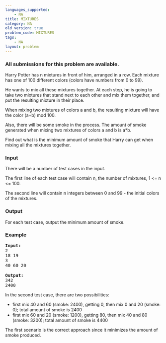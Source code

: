 ```yaml
---
languages_supported:
    - NA
title: MIXTURES
category: NA
old_version: true
problem_code: MIXTURES
tags:
    - NA
layout: problem
---
```

###  All submissions for this problem are available. 

Harry Potter has n mixtures in front of him, arranged in a row. Each mixture has one of 100 different colors (colors have numbers from 0 to 99).

He wants to mix all these mixtures together. At each step, he is going to take two mixtures that stand next to each other and mix them together, and put the resulting mixture in their place.

When mixing two mixtures of colors a and b, the resulting mixture will have the color (a+b) mod 100.

Also, there will be some smoke in the process. The amount of smoke generated when mixing two mixtures of colors a and b is a\*b.

Find out what is the minimum amount of smoke that Harry can get when mixing all the mixtures together.

### Input

There will be a number of test cases in the input.

The first line of each test case will contain n, the number of mixtures, 1 &lt;= n &lt;= 100.

The second line will contain n integers between 0 and 99 - the initial colors of the mixtures.

### Output

For each test case, output the minimum amount of smoke.

### Example

<pre><b>Input:</b>
2
18 19
3
40 60 20

<b>Output:</b>
342
2400
</pre>
In the second test case, there are two possibilities:

- first mix 40 and 60 (smoke: 2400), getting 0, then mix 0 and 20 (smoke: 0); total amount of smoke is 2400
- first mix 60 and 20 (smoke: 1200), getting 80, then mix 40 and 80 (smoke: 3200); total amount of smoke is 4400

The first scenario is the correct approach since it minimizes the amount of smoke produced.
